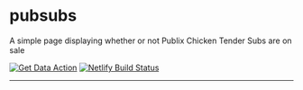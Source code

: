 # pubsubs

A simple page displaying whether or not Publix Chicken Tender Subs are on sale

[![Get Data Action][scrape-image]][scrape-link] [![Netlify Build Status][build-image]][build-link]

---

[scrape-image]: https://github.com/ZacharyGodfrey/pubsubs/actions/workflows/get-data.yml/badge.svg?branch=main
[scrape-link]: https://github.com/ZacharyGodfrey/pubsubs/actions/workflows/get-data.yml

[build-image]: https://api.netlify.com/api/v1/badges/8b2f9dc1-c94e-42d3-9084-3c3835609ebd/deploy-status
[build-link]: https://app.netlify.com/sites/pubsubs/deploys
